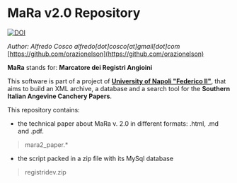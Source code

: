 # MaRa v2.0 Repository

[![DOI](https://zenodo.org/badge/DOI/10.5281/zenodo.1443477.svg)](https://doi.org/10.5281/zenodo.1443477)

*Author: Alfredo Cosco*
*alfredo[dot]cosco[at]gmail[dot]com*
[https://github.com/orazionelson](https://github.com/orazionelson)

**MaRa** stands for: **Marcatore dei Registri Angioini**

This software is part of a project of [**University of Napoli "Federico II"**](http://www.unina.it), that aims to build an XML archive, a database and a search tool for the **Southern Italian Angevine Canchery Papers**.

This repository contains: 

- the technical paper about MaRa v. 2.0 in different formats: .html, .md and .pdf.
>mara2_paper.*	

- the script packed in a zip file with its MySql database
>registridev.zip
